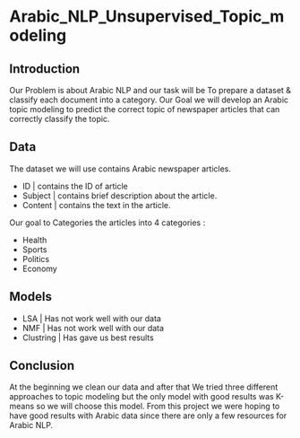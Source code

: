 # Arabic_NLP_Unsupervised_Topic_modeling

## Introduction
Our Problem is about Arabic NLP and our task will be To prepare a dataset & classify each document into a category.
Our Goal we will develop an Arabic topic modeling to predict the correct topic of newspaper articles that can correctly classify the topic.

## Data 
The dataset we will use contains Arabic newspaper articles.
- ID | contains the ID of article
- Subject | contains brief description about the article.
- Content | contains the text in the article.

Our goal to Categories the articles into 4 categories : 
- Health
- Sports
- Politics
- Economy

## Models

- LSA | Has not work well with our data
- NMF | Has not work well with our data
- Clustring | Has gave us best results

## Conclusion 
At the beginning we clean our data and after that We tried three different approaches to topic modeling but the only  model with good results was K-means so we will choose this model. From this project we were hoping to have good results with Arabic data since there are only a few resources for Arabic NLP.

